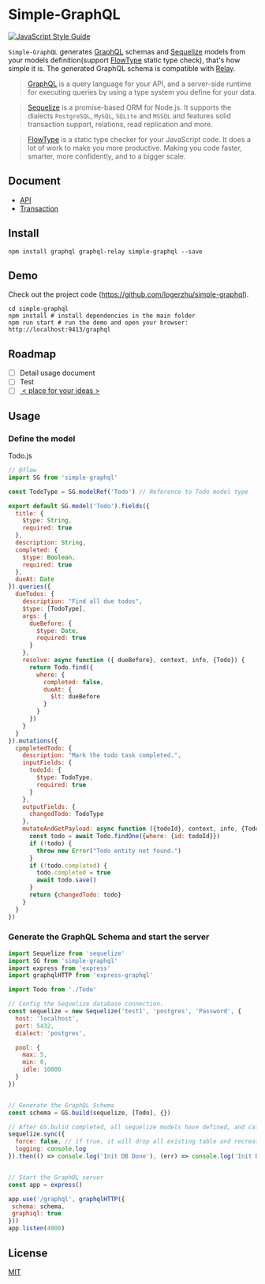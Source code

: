 # Simple-GraphQL

[![JavaScript Style Guide](https://img.shields.io/badge/code_style-standard-brightgreen.svg)](https://standardjs.com)

`Simple-GraphQL` generates [GraphQL](https://github.com/graphql/graphql-js) schemas and [Sequelize](http://docs.sequelizejs.com/en/v3/) models from your models definition(support [FlowType](https://flow.org/) static type check), that's how simple it is. The generated GraphQL schema is compatible with [Relay](https://facebook.github.io/relay/).

>[GraphQL](https://github.com/graphql/graphql-js) is a query language for your API, and a server-side runtime for executing queries by using a type system you define for your data. 

>[Sequelize](http://docs.sequelizejs.com/en/v3/) is a promise-based ORM for Node.js. It supports the dialects `PostgreSQL`, `MySQL`, `SQLite` and `MSSQL` and features solid transaction support, relations, read replication and more.

>[FlowType](https://flow.org/) is a static type checker for your JavaScript code. It does a lot of work to make you more productive. Making you code faster, smarter, more confidently, and to a bigger scale.

## Document

-   [API](https://github.com/logerzhu/simple-graphql/wiki/API)
-   [Transaction](docs/Transaction.md)

## Install

```shell
npm install graphql graphql-relay simple-graphql --save
```

## Demo

Check out the project code (<https://github.com/logerzhu/simple-graphql>).

```shell
cd simple-graphql
npm install # install dependencies in the main folder
npm run start # run the demo and open your browser: http://localhost:9413/graphql
```
## Roadmap
  - [ ] Detail usage document
  - [ ] Test
  - [ ] [ < place for your ideas > ](https://github.com/logerzhu/simple-graphql/issues/new)

## Usage

### Define the model

Todo.js

```javascript
// @flow
import SG from 'simple-graphql'

const TodoType = SG.modelRef('Todo') // Reference to Todo model type

export default SG.model('Todo').fields({
  title: {
    $type: String,
    required: true
  },
  description: String,
  completed: {
    $type: Boolean,
    required: true
  },
  dueAt: Date
}).queries({
  dueTodos: {
    description: "Find all due todos",
    $type: [TodoType],
    args: {
      dueBefore: {
        $type: Date,
        required: true
      }
    },
    resolve: async function ({ dueBefore}, context, info, {Todo}) {
      return Todo.find({
        where: {
          completed: false,
          dueAt: {
            $lt: dueBefore
          }
        }
      })
    }
  }
}).mutations({
  cpmpletedTodo: {
    description: "Mark the todo task completed.",
    inputFields: {
      todoId: {
        $type: TodoType,
        required: true
      }
    },
    outputFields: {
      changedTodo: TodoType
    },
    mutateAndGetPayload: async function ({todoId}, context, info, {Todo}) {
      const todo = await Todo.findOne({where: {id: todoId}})
      if (!todo) {
        throw new Error("Todo entity not found.")
      }
      if (!todo.completed) {
        todo.completed = true
        await todo.save()
      }
      return {changedTodo: todo}
    }
  }
})
```

### Generate the GraphQL Schema and start the server

```javascript
import Sequelize from 'sequelize'
import SG from 'simple-graphql'
import express from 'express'
import graphqlHTTP from 'express-graphql'

import Todo from './Todo'

// Config the Sequelize database connection.
const sequelize = new Sequelize('test1', 'postgres', 'Password', {
  host: 'localhost',
  port: 5432,
  dialect: 'postgres',

  pool: {
    max: 5,
    min: 0,
    idle: 10000
  }
})


// Generate the GraphQL Schema
const schema = GS.build(sequelize, [Todo], {}) 

// After GS.bulid completed, all sequelize models have defined, and call sequelize.sync will automatic create the schema in database.
sequelize.sync({
  force: false, // if true, it will drop all existing table and recreate all.
  logging: console.log
}).then(() => console.log('Init DB Done'), (err) => console.log('Init DB Fail', err))


// Start the GraphQL server
const app = express()

app.use('/graphql', graphqlHTTP({
 schema: schema,
 graphiql: true
}))
app.listen(4000)

```

## License

[MIT](https://github.com/logerzhu/simple-graphql/blob/master/LICENSE)

